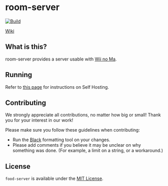 # room-server
[![Build](https://github.com/WiiLink24/room-server/actions/workflows/push_docker_image.yml/badge.svg)](https://github.com/WiiLink24/room-server/actions/workflows/push_docker_image.yml)

[Wiki](https://wiilink.atlassian.net/wiki/spaces/ROOM)
## What is this?
room-server provides a server usable with [Wii no Ma](https://en.wikipedia.org/wiki/Wii_no_Ma).

## Running
Refer to [this page](https://wiilink.atlassian.net/wiki/spaces/ROOM/pages/1507329/Self+Hosting) for instructions on Self Hosting.

## Contributing
We strongly appreciate all contributions, no matter how big or small! Thank you for your interest in our work!

Please make sure you follow these guidelines when contributing:
 - Run the [Black](https://pypi.org/project/black/) formatting tool on your changes.
 - Please add comments if you believe it may be unclear on why something was done. (For example, a limit on a string, or a workaround.)

## License
`food-server` is available under the [MIT License](https://github.com/WiiLink24/food-server/blob/master/LICENSE.md).

